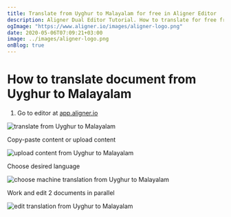 ```yaml
---
title: Translate from Uyghur to Malayalam for free in Aligner Editor
description: Aligner Dual Editor Tutorial. How to translate for free from Uyghur to Malayalam. Aligner is multilingual document management platform. 
ogImage: "https://www.aligner.io/images/aligner-logo.png"
date: 2020-05-06T07:09:21+03:00
image: ../images/aligner-logo.png
onBlog: true
---
```


# How to translate document from Uyghur to Malayalam

1. Go to editor at [app.aligner.io](https://app.aligner.io "Aligner App web page")

![translate from Uyghur to Malayalam](../aligner-blank-editor.png "translate from Uyghur to Malayalam")

Copy-paste content or upload content

![upload content from Uyghur to Malayalam](../aligner-uploaded-document.png "upload content from Uyghur to Malayalam")

Choose desired language

![choose machine translation from Uyghur to Malayalam](../aligner-language-dropdown.png "choose machine translation from Uyghur to Malayalam")

Work and edit 2 documents in parallel

![edit translation from Uyghur to Malayalam](../aligner-double-sitded-editor.png "edit translation from Uyghur to Malayalam")

